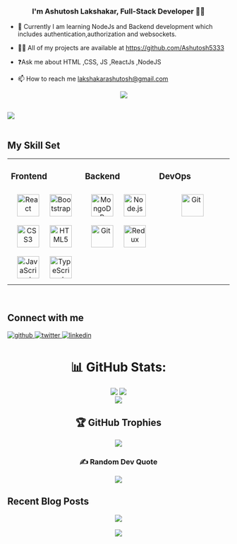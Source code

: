 
 ### **<div align="center">I'm Ashutosh Lakshakar, Full-Stack Developer 👨‍💻 </div>**  
  
 - 👨‍ Currently I am learning NodeJs and Backend development which includes authentication,authorization and websockets.
  
 - 👨‍💻 All of my projects are available at https://github.com/Ashutosh5333  
  
 - ❓Ask me about HTML ,CSS, JS ,ReactJs ,NodeJS  
  
 - 📫 How to reach me lakshakarashutosh@gmail.com  
   <div align="center">
        <img src="https://user-images.githubusercontent.com/101393850/203085257-35f27fde-d256-4b2d-b65c-8458a73cb026.gif"  />  
</div>  
<br/>  
<!-- ![GitHub Desktop](https://user-images.githubusercontent.com/101393850/203085257-35f27fde-d256-4b2d-b65c-8458a73cb026.gif) -->


<div align="left">
<img src="https://komarev.com/ghpvc/?username=Ashutosh5333&&style=flat-square" align="center" />
</div>  
  
  <br/>

## My Skill Set  
<table><tr><td valign="top" width="33%">

### Frontend  
<div align="center">  
<a href="https://reactjs.org/" target="_blank"><img style="margin: 10px" src="https://profilinator.rishav.dev/skills-assets/react-original-wordmark.svg" alt="React" height="50" /></a>  
<a href="https://getbootstrap.com/docs/3.4/javascript/" target="_blank"><img style="margin: 10px" src="https://profilinator.rishav.dev/skills-assets/bootstrap-plain.svg" alt="Bootstrap" height="50" /></a>  
<a href="https://www.w3schools.com/css/" target="_blank"><img style="margin: 10px" src="https://profilinator.rishav.dev/skills-assets/css3-original-wordmark.svg" alt="CSS3" height="50" /></a>  
<a href="https://en.wikipedia.org/wiki/HTML5" target="_blank"><img style="margin: 10px" src="https://profilinator.rishav.dev/skills-assets/html5-original-wordmark.svg" alt="HTML5" height="50" /></a>  
<a href="https://www.javascript.com/" target="_blank"><img style="margin: 10px" src="https://profilinator.rishav.dev/skills-assets/javascript-original.svg" alt="JavaScript" height="50" /></a>  
<a href="https://www.typescriptlang.org/" target="_blank"><img style="margin: 10px" src="https://profilinator.rishav.dev/skills-assets/typescript-original.svg" alt="TypeScript" height="50" /></a>  
</div>
</td><td valign="top" width="33%">

### Backend  
<div align="center">  
<a href="https://www.mongodb.com/" target="_blank"><img style="margin: 10px" src="https://profilinator.rishav.dev/skills-assets/mongodb-original-wordmark.svg" alt="MongoDB" height="50" /></a>  
<a href="https://nodejs.org/" target="_blank"><img style="margin: 10px" src="https://profilinator.rishav.dev/skills-assets/nodejs-original-wordmark.svg" alt="Node.js" height="50" /></a>    
<a href="https://github.com/" target="_blank"><img style="margin: 10px" src="https://profilinator.rishav.dev/skills-assets/git-scm-icon.svg" alt="Git" height="50" /></a>  
<a href="https://redux.js.org/" target="_blank"><img style="margin: 10px" src="https://profilinator.rishav.dev/skills-assets/redux-original.svg" alt="Redux" height="50" /></a>  
</div>

</td><td valign="top" width="33%">


### DevOps  
<div align="center">  
<a href="https://github.com/" target="_blank"><img style="margin: 10px" src="https://profilinator.rishav.dev/skills-assets/git-scm-icon.svg" alt="Git" height="50" /></a>  
</div>

</td></tr></table>  

<br/>  

## Connect with me  
<a href="https://github.com/Ashutosh5333" target="_blank">
<img src=https://img.shields.io/badge/github-%2324292e.svg?&style=for-the-badge&logo=github&logoColor=white alt=github style="margin-bottom: 5px;" />
</a>
<a href="https://twitter.com/Ashutosh" target="_blank">
<img src=https://img.shields.io/badge/twitter-%2300acee.svg?&style=for-the-badge&logo=twitter&logoColor=white alt=twitter style="margin-bottom: 5px;" />
</a>
<a href="https://www.linkedin.com/in/ashutosh-lakshakar-23b478233/" target="_blank">
<img src=https://img.shields.io/badge/linkedin-%231E77B5.svg?&style=for-the-badge&logo=linkedin&logoColor=white alt=linkedin style="margin-bottom: 5px;" />
</a>  
  

<br/>  
<div align="center">
  
# 📊 GitHub Stats:
![](https://github-readme-stats.vercel.app/api?username=Ashutosh5333&show_icons=true&locale=en&theme=react&hide_border=true)
![](https://github-readme-streak-stats.herokuapp.com/?user=Ashutosh5333&theme=react&hide_border=true)<br/>
![](https://github-readme-stats.vercel.app/api/top-langs/?username=Ashutosh5333&theme=react&hide_border=true&include_all_commits=true&count_private=true&layout=compact)
 
## 🏆 GitHub Trophies
![](https://github-profile-trophy.vercel.app/?username=Ashutosh5333&theme=radical&no-frame=false&no-bg=true&margin-w=4)

### ✍️ Random Dev Quote
![](https://quotes-github-readme.vercel.app/api?type=horizontal&theme=radical)

</div>

## Recent Blog Posts  
  
<div align="center"><img src="https://rishavanand.github.io/static/images/spotify-readme-example.svg" /></div>   


<br/>  

<div align="center">
            <a href="https://www.buymeacoffee.com/Ashutosh" target="_blank" style="display: inline-block;">
                <img
                    src="https://img.shields.io/badge/Donate-Buy%20Me%20A%20Coffee-orange.svg?style=flat-square&logo=buymeacoffee" 
                    align="center"
                />
            </a></div>  
<br/>  
